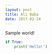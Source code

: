 ```yaml
---
layout: post
title: Ali Baba
date: 2017-02-24
---
```


Sample world!

```python
if True:
    print('Hello!')
```
